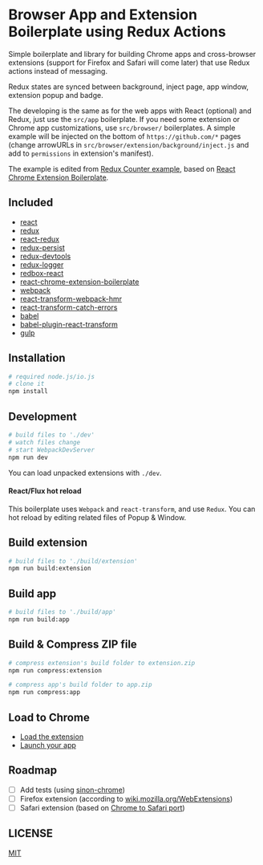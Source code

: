 # Browser App and Extension Boilerplate using Redux Actions

Simple boilerplate and library for building Chrome apps and cross-browser extensions (support for Firefox and Safari will come later) that use Redux actions instead of messaging. 

Redux states are synced between background, inject page, app window, extension popup and badge.

The developing is the same as for the web apps with React (optional) and Redux, just use the `src/app` boilerplate. If you need some extension or Chrome app customizations, use `src/browser/` boilerplates. A simple example will be injected on the bottom of `https://github.com/*` pages (change arrowURLs in `src/browser/extension/background/inject.js` and add to `permissions` in extension's manifest).

The example is edited from [Redux Counter example](https://github.com/rackt/redux/tree/master/examples/counter), based on [React Chrome Extension Boilerplate](https://github.com/jhen0409/react-chrome-extension-boilerplate).

## Included

 - [react](https://github.com/facebook/react)
 - [redux](https://github.com/rackt/redux)
 - [react-redux](https://github.com/gaearon/react-redux)
 - [redux-persist](https://github.com/rt2zz/redux-persist)
 - [redux-devtools](https://github.com/gaearon/redux-devtools)
 - [redux-logger](https://github.com/fcomb/redux-logger)
 - [redbox-react](https://github.com/KeywordBrain/redbox-react)
 - [react-chrome-extension-boilerplate](https://github.com/jhen0409/react-chrome-extension-boilerplate)
 - [webpack](https://github.com/webpack/webpack)
 - [react-transform-webpack-hmr](https://github.com/gaearon/react-transform-webpack-hmr)
 - [react-transform-catch-errors](https://github.com/gaearon/react-transform-catch-errors)
 - [babel](https://github.com/babel/babel)
 - [babel-plugin-react-transform](https://github.com/gaearon/babel-plugin-react-transform)
 - [gulp](https://github.com/gulpjs/gulp)

## Installation

```bash
# required node.js/io.js
# clone it
npm install
```

## Development

```bash
# build files to './dev'
# watch files change
# start WebpackDevServer
npm run dev
```

You can load unpacked extensions with `./dev`.

#### React/Flux hot reload

This boilerplate uses `Webpack` and `react-transform`, and use `Redux`. You can hot reload by editing related files of Popup & Window.

## Build extension

```bash
# build files to './build/extension'
npm run build:extension
```

## Build app

```bash
# build files to './build/app'
npm run build:app
```

## Build & Compress ZIP file

```bash
# compress extension's build folder to extension.zip
npm run compress:extension

# compress app's build folder to app.zip
npm run compress:app
```

## Load to Chrome

- [Load the extension](https://developer.chrome.com/extensions/getstarted#unpacked)
- [Launch your app](https://developer.chrome.com/apps/first_app#five)


## Roadmap

- [ ] Add tests (using [sinon-chrome](https://github.com/vitalets/sinon-chrome))
- [ ] Firefox extension (according to [wiki.mozilla.org/WebExtensions](https://wiki.mozilla.org/WebExtensions))
- [ ] Safari extension (based on [Chrome to Safari port](https://code.google.com/p/adblockforchrome/source/browse/trunk/port.js))

## LICENSE

[MIT](LICENSE)